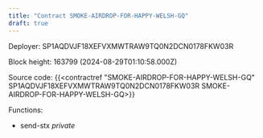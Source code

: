 ```yaml
---
title: "Contract SMOKE-AIRDROP-FOR-HAPPY-WELSH-GQ"
draft: true
---
```

Deployer: SP1AQDVJF18XEFVXMWTRAW9TQ0N2DCN0178FKW03R


 



Block height: 163799 (2024-08-29T01:10:58.000Z)

Source code: {{<contractref "SMOKE-AIRDROP-FOR-HAPPY-WELSH-GQ" SP1AQDVJF18XEFVXMWTRAW9TQ0N2DCN0178FKW03R SMOKE-AIRDROP-FOR-HAPPY-WELSH-GQ>}}

Functions:

* send-stx _private_
